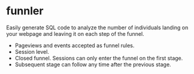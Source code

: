 # funnler

Easily generate SQL code to analyze the number of individuals landing on your webpage and leaving it on each step of the funnel.

- Pageviews and events accepted as funnel rules.
- Session level.
- Closed funnel. Sessions can only enter the funnel on the first stage.
- Subsequent stage can follow any time after the previous stage.
